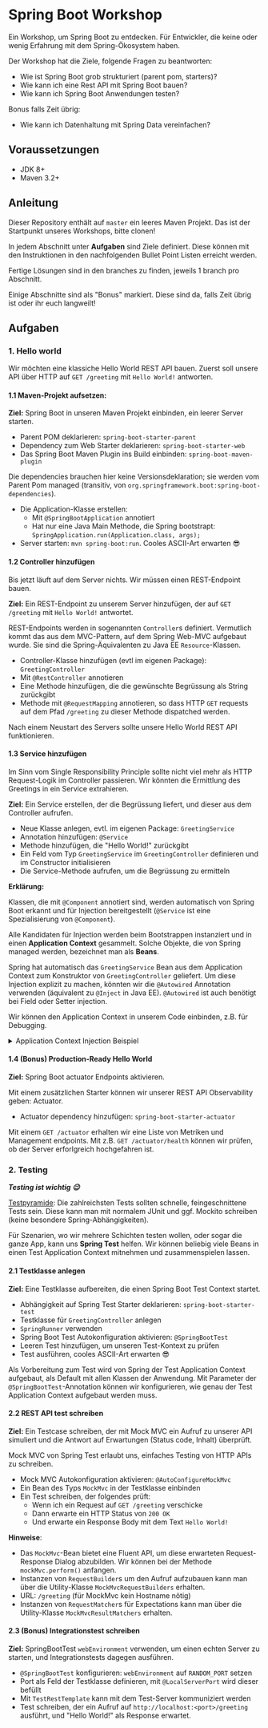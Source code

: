 # Spring Boot Workshop

Ein Workshop, um Spring Boot zu entdecken. Für Entwickler, die keine oder wenig Erfahrung mit dem Spring-Ökosystem haben.

Der Workshop hat die Ziele, folgende Fragen zu beantworten:

- Wie ist Spring Boot grob strukturiert (parent pom, starters)?
- Wie kann ich eine Rest API mit Spring Boot bauen?
- Wie kann ich Spring Boot Anwendungen testen?

Bonus falls Zeit übrig:
- Wie kann ich Datenhaltung mit Spring Data vereinfachen?

## Voraussetzungen

- JDK 8+
- Maven 3.2+

## Anleitung

Dieser Repository enthält auf `master` ein leeres Maven Projekt. Das ist der Startpunkt unseres Workshops, bitte clonen! 

In jedem Abschnitt unter **Aufgaben** sind Ziele definiert. Diese können mit den Instruktionen in den nachfolgenden Bullet Point Listen erreicht werden.

Fertige Lösungen sind in den branches zu finden, jeweils 1 branch pro Abschnitt.

Einige Abschnitte sind als "Bonus" markiert. Diese sind da, falls Zeit übrig ist oder ihr euch langweilt!

## Aufgaben

### 1. Hello world

Wir möchten eine klassiche Hello World REST API bauen. Zuerst soll unsere API über HTTP auf `GET /greeting` mit `Hello World!` antworten.

#### 1.1 Maven-Projekt aufsetzen:

**Ziel:** Spring Boot in unseren Maven Projekt einbinden, ein leerer Server starten. 

- Parent POM deklarieren: `spring-boot-starter-parent`
- Dependency zum Web Starter deklarieren: `spring-boot-starter-web`
- Das Spring Boot Maven Plugin ins Build einbinden: `spring-boot-maven-plugin`

Die dependencies brauchen hier keine Versionsdeklaration; sie werden vom Parent Pom managed (transitiv, von `org.springframework.boot:spring-boot-dependencies`).

- Die Application-Klasse erstellen:
  - Mit `@SpringBootApplication` annotiert
  - Hat nur eine Java Main Methode, die Spring bootstrapt: `SpringApplication.run(Application.class, args);` 
- Server starten: `mvn spring-boot:run`. Cooles ASCII-Art erwarten 😎

#### 1.2 Controller hinzufügen

Bis jetzt läuft auf dem Server nichts. Wir müssen einen REST-Endpoint bauen.

**Ziel:** Ein REST-Endpoint zu unserem Server hinzufügen, der auf `GET /greeting` mit `Hello World!` antwortet.

REST-Endpoints werden in sogenannten `Controller`s definiert. Vermutlich kommt das aus dem MVC-Pattern, auf dem Spring Web-MVC aufgebaut wurde. Sie sind die Spring-Äquivalenten zu Java EE `Resource`-Klassen.

- Controller-Klasse hinzufügen (evtl im eigenen Package): `GreetingController`
- Mit `@RestController` annotieren
- Eine Methode hinzufügen, die die gewünschte Begrüssung als String zurückgibt
- Methode mit `@RequestMapping` annotieren, so dass HTTP `GET` requests auf dem Pfad `/greeting` zu dieser Methode dispatched werden.

Nach einem Neustart des Servers sollte unsere Hello World REST API funktionieren.

#### 1.3 Service hinzufügen

Im Sinn vom Single Responsibility Principle sollte nicht viel mehr als HTTP Request-Logik im Controller passieren. Wir könnten die Ermittlung des Greetings in ein Service extrahieren.

**Ziel:** Ein Service erstellen, der die Begrüssung liefert, und dieser aus dem Controller aufrufen.

- Neue Klasse anlegen, evtl. im eigenen Package: `GreetingService`
- Annotation hinzufügen: `@Service`
- Methode hinzufügen, die "Hello World!" zurückgibt
- Ein Feld vom Typ `GreetingService` im `GreetingController` definieren und im Constructor initialisieren
- Die Service-Methode aufrufen, um die Begrüssung zu ermitteln

**Erklärung:**

Klassen, die mit `@Component` annotiert sind, werden automatisch von Spring Boot erkannt und für Injection bereitgestellt (`@Service` ist eine Spezialisierung von `@Component`).

Alle Kandidaten für Injection werden beim Bootstrappen instanziert und in einen **Application Context** gesammelt. Solche Objekte, die von Spring managed werden, bezeichnet man als **Beans**.

Spring hat automatisch das `GreetingService` Bean aus dem Application Context zum Konstruktor von `GreetingController` geliefert. Um diese Injection explizit zu machen, könnten wir die `@Autowired` Annotation verwenden (äquivalent zu `@Inject` in Java EE). `@Autowired` ist auch benötigt bei Field oder Setter injection. 

Wir können den Application Context in unserem Code einbinden, z.B. für Debugging.

<details>
    <summary>Application Context Injection Beispiel</summary>
    
```java
import org.springframework.context.ApplicationContext;

// Feld wird im Konstruktor injected
private final ApplicationContext context;

// In einer Methode: die Namen aller Beans ausgeben, die sich im Kontext befinden
Arrays.stream(context.getBeanDefinitionNames())
        .sorted()
        .forEach(System.out::println);
```
</details>


#### 1.4 (Bonus) Production-Ready Hello World

**Ziel:** Spring Boot actuator Endpoints aktivieren.

Mit einem zusätzlichen Starter können wir unserer REST API Observability geben: Actuator.

- Actuator dependency hinzufügen: `spring-boot-starter-actuator`

Mit einem `GET /actuator` erhalten wir eine Liste von Metriken und Management endpoints. Mit z.B. `GET /actuator/health` können wir prüfen, ob der Server erforlgreich hochgefahren ist.

### 2. Testing

_**Testing ist wichtig 😉**_

[Testpyramide](https://martinfowler.com/bliki/TestPyramid.html): Die zahlreichsten Tests sollten schnelle, feingeschnittene Tests sein. Diese kann man mit normalem JUnit und ggf. Mockito schreiben (keine besondere Spring-Abhängigkeiten).

Für Szenarien, wo wir mehrere Schichten testen wollen, oder sogar die ganze App, kann uns **Spring Test** helfen. Wir können beliebig viele Beans in einen Test Application Context mitnehmen und zusammenspielen lassen.

#### 2.1 Testklasse anlegen

**Ziel:** Eine Testklasse aufbereiten, die einen Spring Boot Test Context startet.

- Abhängigkeit auf Spring Test Starter deklarieren: `spring-boot-starter-test`
- Testklasse für `GreetingController` anlegen
- `SpringRunner` verwenden
- Spring Boot Test Autokonfiguration aktivieren: `@SpringBootTest`
- Leeren Test hinzufügen, um unseren Test-Kontext zu prüfen
- Test ausführen, cooles ASCII-Art erwarten 😎 

Als Vorbereitung zum Test wird von Spring der Test Application Context aufgebaut, als Default mit allen Klassen der Anwendung. Mit Parameter der `@SpringBootTest`-Annotation können wir konfigurieren, wie genau der Test Application Context aufgebaut werden muss.

#### 2.2 REST API test schreiben

**Ziel:** Ein Testcase schreiben, der mit Mock MVC ein Aufruf zu unserer API simuliert und die Antwort auf Erwartungen (Status code, Inhalt) überprüft.

Mock MVC von Spring Test erlaubt uns, einfaches Testing von HTTP APIs zu schreiben.

- Mock MVC Autokonfiguration aktivieren: `@AutoConfigureMockMvc`
- Ein Bean des Typs `MockMvc` in der Testklasse einbinden
- Ein Test schreiben, der folgendes prüft:
  - Wenn ich ein Request auf `GET /greeting` verschicke
  - Dann erwarte ein HTTP Status von `200 OK`
  - Und erwarte ein Response Body mit dem Text `Hello World!`
 
**Hinweise**:

- Das `MockMvc`-Bean bietet eine Fluent API, um diese erwarteten Request-Response Dialog abzubilden. Wir können bei der Methode `mockMvc.perform()` anfangen.
- Instanzen von `RequestBuilder`s um den Aufruf aufzubauen kann man über die Utility-Klasse `MockMvcRequestBuilders` erhalten.
- URL: `/greeting` (für MockMvc kein Hostname nötig)
- Instanzen von `RequestMatcher`s für Expectations kann man über die Utility-Klasse `MockMvcResultMatchers` erhalten.

#### 2.3 (Bonus) Integrationstest schreiben

**Ziel:** SpringBootTest `webEnvironment` verwenden, um einen echten Server zu starten, und Integrationstests dagegen ausführen.

- `@SpringBootTest` konfigurieren: `webEnvironment` auf `RANDOM_PORT` setzen
- Port als Feld der Testklasse definieren, mit `@LocalServerPort` wird dieser befüllt
- Mit `TestRestTemplate` kann mit dem Test-Server kommuniziert werden
- Test schreiben, der ein Aufruf auf `http://localhost:<port>/greeting` ausführt, und "Hello World!" als Response erwartet.

